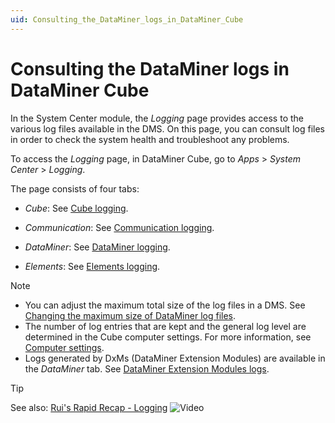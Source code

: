 ```yaml
---
uid: Consulting_the_DataMiner_logs_in_DataMiner_Cube
---
```


# Consulting the DataMiner logs in DataMiner Cube

In the System Center module, the *Logging* page provides access to the various log files available in the DMS. On this page, you can consult log files in order to check the system health and troubleshoot any problems.

To access the *Logging* page, in DataMiner Cube, go to *Apps* > *System Center* > *Logging*.

The page consists of four tabs:

- *Cube*: See [Cube logging](xref:Cube_logging).

- *Communication*: See [Communication logging](xref:Communication_logging).

- *DataMiner*: See [DataMiner logging](xref:DataMiner_logging).

- *Elements*: See [Elements logging](xref:Elements_logging).

<!-- - *Automation*: See [Automation logging](xref:Automation_logging). (Available from DataMiner Cube ... onwards.) -->
<!-- RN 42737, reverted by 43121 -->

> [!NOTE]
>
> - You can adjust the maximum total size of the log files in a DMS. See [Changing the maximum size of DataMiner log files](xref:Changing_the_maximum_size_of_DataMiner_log_files).
> - The number of log entries that are kept and the general log level are determined in the Cube computer settings. For more information, see [Computer settings](xref:Computer_settings).
> - Logs generated by DxMs (DataMiner Extension Modules) are available in the *DataMiner* tab. See [DataMiner Extension Modules logs](xref:DataMiner_logging#dataminer-extension-modules-dxm-logs).

> [!TIP]
> See also: [Rui's Rapid Recap - Logging](https://community.dataminer.services/video/ruis-rapid-recap-logging/) ![Video](~/user-guide/images/video_Duo.png)
